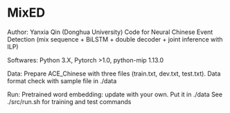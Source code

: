# MixED
Author: Yanxia Qin (Donghua University)
Code for Neural Chinese Event Detection (mix sequence + BiLSTM + double decoder + joint inference with ILP)

Softwares: 
    Python 3.X, Pytorch >1.0, python-mip 1.13.0

Data: 
    Prepare ACE_Chinese with three files (train.txt, dev.txt, test.txt). Data format check with sample file in ./data

Run: 
    Pretrained word embedding: update with your own. Put it in ./data
    See ./src/run.sh for training and test commands

